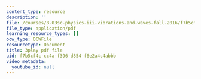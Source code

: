 ```yaml
---
content_type: resource
description: ''
file: /courses/8-03sc-physics-iii-vibrations-and-waves-fall-2016/f7b5cf4ccc4af396d854f6e2a4c4abbb_T2n6fVybLcU.pdf
file_type: application/pdf
learning_resource_types: []
ocw_type: OCWFile
resourcetype: Document
title: 3play pdf file
uid: f7b5cf4c-cc4a-f396-d854-f6e2a4c4abbb
video_metadata:
  youtube_id: null
---
```

